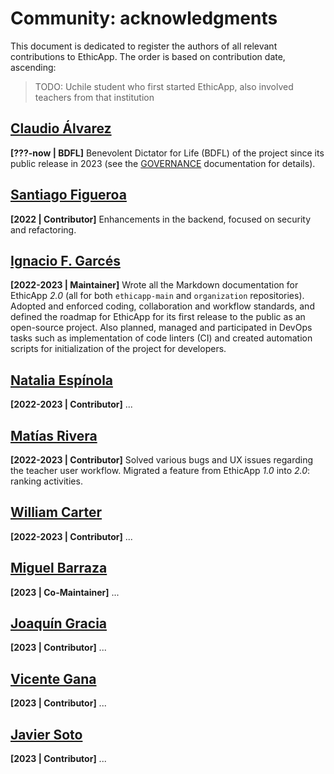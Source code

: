 # Community: acknowledgments

This document is dedicated to register the authors of all relevant contributions to EthicApp. The order is based on contribution date, ascending:

<!-- ! -->
> TODO: Uchile student who first started EthicApp, also involved teachers from that institution
<!-- ! -->

## [Claudio Álvarez](https://github.com/claudio-alvarez)

**[???-now | BDFL]** Benevolent Dictator for Life (BDFL) of the project since its public release in 2023 (see the [GOVERNANCE](./GOVERNANCE.md) documentation for details).
<!-- TODO: explain role as teacher of Uandes and academic researcher... -->

## [Santiago Figueroa](https://github.com/SantiagoFigueroaMc)

**[2022 | Contributor]** Enhancements in the backend, focused on security and refactoring.

## [Ignacio F. Garcés](https://github.com/ifgarces)

**[2022-2023 | Maintainer]** Wrote all the Markdown documentation for EthicApp *2.0* (all for both `ethicapp-main` and `organization` repositories). Adopted and enforced coding, collaboration and workflow standards, and defined the roadmap for EthicApp for its first release to the public as an open-source project. Also planned, managed and participated in DevOps tasks such as implementation of code linters (CI) and created automation scripts for initialization of the project for developers.

## [Natalia Espínola](https://github.com/NataliaEspinola)

**[2022-2023 | Contributor]** ...

## [Matías Rivera](https://github.com/MatiasRiveraC)

**[2022-2023 | Contributor]** Solved various bugs and UX issues regarding the teacher user workflow. Migrated a feature from EthicApp *1.0* into *2.0*: ranking activities.

## [William Carter](https://github.com/William-CarterG)

**[2022-2023 | Contributor]** ...

## [Miguel Barraza](https://github.com/mabarraza)

**[2023 | Co-Maintainer]** ...

## [Joaquín Gracia](https://github.com/jigracia)

**[2023 | Contributor]** ...

## [Vicente Gana](https://github.com/vicentegana10)

**[2023 | Contributor]** ...

## [Javier Soto](https://github.com/javiersoto99)

**[2023 | Contributor]** ...
